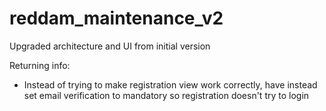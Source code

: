 # reddam_maintenance_v2
Upgraded architecture and UI from initial version

Returning info:
- Instead of trying to make registration view work correctly, have instead set email verification to mandatory so registration doesn't try to login

